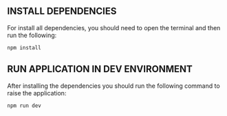## INSTALL DEPENDENCIES
For install all dependencies, you should need to open the terminal and then run the following:
```bash
npm install
```
## RUN APPLICATION IN DEV ENVIRONMENT
After installing the dependencies you should run the following command to raise the application:
```bash
npm run dev
```

